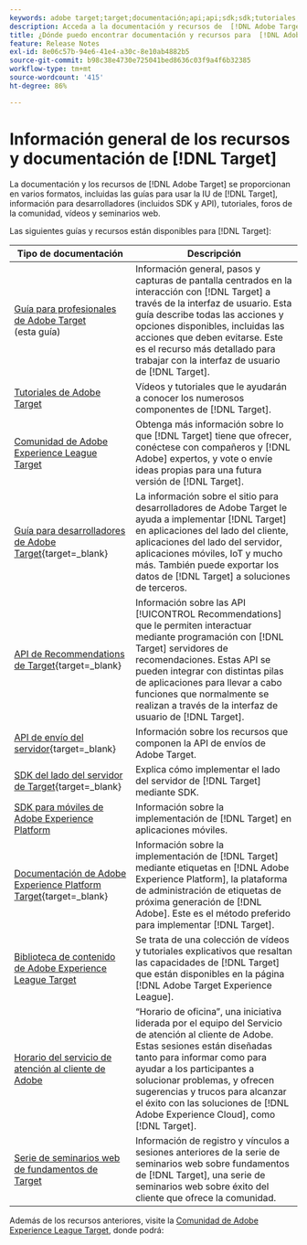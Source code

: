 ```yaml
---
keywords: adobe target;target;documentación;api;api;sdk;sdk;tutoriales;documento;documentación
description: Acceda a la documentación y recursos de  [!DNL Adobe Target] , que incluyen ayuda en línea, tutoriales, vídeos y documentación para desarrolladores (SDK, API y bibliotecas de JavaScript).
title: ¿Dónde puedo encontrar documentación y recursos para  [!DNL Adobe Target]?
feature: Release Notes
exl-id: 8e06c57b-94e6-41e4-a30c-8e10ab4882b5
source-git-commit: b98c38e4730e725041bed8636c03f9a4f6b32385
workflow-type: tm+mt
source-wordcount: '415'
ht-degree: 86%

---
```


# Información general de los recursos y documentación de [!DNL Target]

La documentación y los recursos de [!DNL Adobe Target] se proporcionan en varios formatos, incluidas las guías para usar la IU de [!DNL Target], información para desarrolladores (incluidos SDK y API), tutoriales, foros de la comunidad, vídeos y seminarios web.

Las siguientes guías y recursos están disponibles para [!DNL Target]:

| Tipo de documentación | Descripción |
| --- | --- |
| [Guía para profesionales de Adobe Target](/help/main/target-home.md)<br>(esta guía) | Información general, pasos y capturas de pantalla centrados en la interacción con [!DNL Target] a través de la interfaz de usuario. Esta guía describe todas las acciones y opciones disponibles, incluidas las acciones que deben evitarse. Este es el recurso más detallado para trabajar con la interfaz de usuario de [!DNL Target]. |
| [Tutoriales de Adobe Target](https://experienceleague.adobe.com/docs/target-learn/tutorials/overview.html?lang=es) | Vídeos y tutoriales que le ayudarán a conocer los numerosos componentes de [!DNL Target]. |
| [Comunidad de Adobe Experience League Target](https://experienceleaguecommunities.adobe.com/t5/adobe-target/ct-p/adobe-target-community?profile.language=es) | Obtenga más información sobre lo que [!DNL Target] tiene que ofrecer, conéctese con compañeros y [!DNL Adobe] expertos, y vote o envíe ideas propias para una futura versión de [!DNL Target]. |
| [Guía para desarrolladores de Adobe Target](https://experienceleague.adobe.com/docs/target-dev/developer/overview.html?lang=es){target=_blank} | La información sobre el sitio para desarrolladores de Adobe Target le ayuda a implementar [!DNL Target] en aplicaciones del lado del cliente, aplicaciones del lado del servidor, aplicaciones móviles, IoT y mucho más. También puede exportar los datos de [!DNL Target] a soluciones de terceros. |
| [API de Recommendations de Target](https://experienceleague.adobe.com/docs/target-dev/developer/api/recommendations-api/overview.html?lang=es){target=_blank} | Información sobre las API [!UICONTROL Recommendations] que le permiten interactuar mediante programación con [!DNL Target] servidores de recomendaciones. Estas API se pueden integrar con distintas pilas de aplicaciones para llevar a cabo funciones que normalmente se realizan a través de la interfaz de usuario de [!DNL Target]. |
| [API de envío del servidor](https://experienceleague.adobe.com/docs/target-dev/developer/server-side/server-side-overview.html?lang=es){target=_blank} | Información sobre los recursos que componen la API de envíos de Adobe Target. |
| [SDK del lado del servidor de Target](https://experienceleague.adobe.com/docs/target-dev/developer/server-side/getting-started.html?lang=es){target=_blank} | Explica cómo implementar el lado del servidor de [!DNL Target] mediante SDK. |
| [SDK para móviles de Adobe Experience Platform](https://experienceleague.adobe.com/docs/mobile.html?lang=es) | Información sobre la implementación de [!DNL Target] en aplicaciones móviles. |
| [Documentación de Adobe Experience Platform Target](https://experienceleague.adobe.com/docs/target-dev/developer/client-side/at-js-implementation/deploy-at-js/implement-target-using-adobe-launch.html?lang=es){target=_blank} | Información sobre la implementación de [!DNL Target] mediante etiquetas en [!DNL Adobe Experience Platform], la plataforma de administración de etiquetas de próxima generación de [!DNL Adobe]. Este es el método preferido para implementar [!DNL Target]. |
| [Biblioteca de contenido de Adobe Experience League Target](https://guided.adobe.com/#recommended/solutions/target) | Se trata de una colección de vídeos y tutoriales explicativos que resaltan las capacidades de [!DNL Target] que están disponibles en la página [!DNL Adobe Target Experience League]. |
| [Horario del servicio de atención al cliente de Adobe](/help/main/cmp-resources-and-contact-information.md#concept_58EA30379D3B48C4848BA2A8C464A5B7) | “Horario de oficina”, una iniciativa liderada por el equipo del Servicio de atención al cliente de Adobe. Estas sesiones están diseñadas tanto para informar como para ayudar a los participantes a solucionar problemas, y ofrecen sugerencias y trucos para alcanzar el éxito con las soluciones de [!DNL Adobe Experience Cloud], como [!DNL Target]. |
| [Serie de seminarios web de fundamentos de Target](https://landing.adobe.com/acs/2018/na/adobe-target/registration.html) | Información de registro y vínculos a sesiones anteriores de la serie de seminarios web sobre fundamentos de [!DNL Target], una serie de seminarios web sobre éxito del cliente que ofrece la comunidad. |

Además de los recursos anteriores, visite la [Comunidad de Adobe Experience League Target](https://experienceleaguecommunities.adobe.com/t5/adobe-target/ct-p/adobe-target-community), donde podrá:


